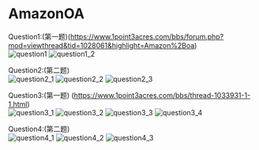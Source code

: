 # AmazonOA
Question1:(第一题)(https://www.1point3acres.com/bbs/forum.php?mod=viewthread&tid=1028061&highlight=Amazon%2Boa)      
![question1](/images/question1_1.jpg)
![question1_2](/images/question1_2.jpg)  

Question2:(第二题)    
![question2_1](/images/question2_1.jpg)
![question2_2](/images/question2_2.jpg)
![question2_3](/images/question2_3.jpg)  

Question3:(第一题) (https://www.1point3acres.com/bbs/thread-1033931-1-1.html)    
![question3_1](/images/question3_1.jpg)
![question3_2](/images/question3_2.jpg)
![question3_3](/images/question3_3.jpg)
![question3_4](/images/question3_4.jpg)  

Question4:(第二题)  
![question4_1](/images/question4_1.jpg)
![question4_2](/images/question4_2.jpg)
![question4_3](/images/question4_3.jpg)